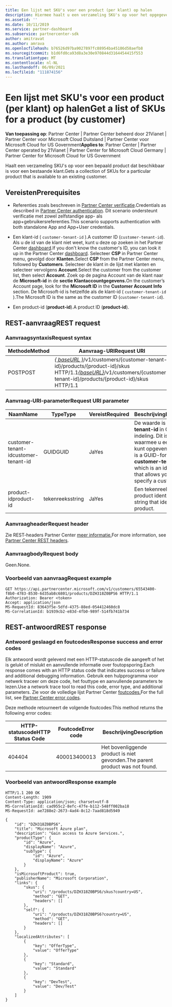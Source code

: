 ```yaml
---
title: Een lijst met SKU's voor een product (per klant) op halen
description: Hiermee haalt u een verzameling SKU's op voor het opgegeven product door de klant.
ms.assetid: ''
ms.date: 10/11/2019
ms.service: partner-dashboard
ms.subservice: partnercenter-sdk
author: amitravat
ms.author: amrava
ms.openlocfilehash: b76526d97ba9027897fc88954ba45186d58aefb8
ms.sourcegitcommit: b1d6fd0ca93d8a3e30e970844d3164454415f553
ms.translationtype: MT
ms.contentlocale: nl-NL
ms.lasthandoff: 06/09/2021
ms.locfileid: "111874156"
---
```

# <a name="get-a-list-of-skus-for-a-product-by-customer"></a><span data-ttu-id="62b5a-103">Een lijst met SKU's voor een product (per klant) op halen</span><span class="sxs-lookup"><span data-stu-id="62b5a-103">Get a list of SKUs for a product (by customer)</span></span>

<span data-ttu-id="62b5a-104">**Van toepassing op**: Partner Center | Partner Center beheerd door 21Vianet | Partner Center voor Microsoft Cloud Duitsland | Partner Center voor Microsoft Cloud for US Government</span><span class="sxs-lookup"><span data-stu-id="62b5a-104">**Applies to**: Partner Center | Partner Center operated by 21Vianet | Partner Center for Microsoft Cloud Germany | Partner Center for Microsoft Cloud for US Government</span></span>

<span data-ttu-id="62b5a-105">Haalt een verzameling SKU's op voor een bepaald product dat beschikbaar is voor een bestaande klant.</span><span class="sxs-lookup"><span data-stu-id="62b5a-105">Gets a collection of SKUs for a particular product that is available to an existing customer.</span></span>

## <a name="prerequisites"></a><span data-ttu-id="62b5a-106">Vereisten</span><span class="sxs-lookup"><span data-stu-id="62b5a-106">Prerequisites</span></span>

- <span data-ttu-id="62b5a-107">Referenties zoals beschreven in [Partner Center verificatie](partner-center-authentication.md).</span><span class="sxs-lookup"><span data-stu-id="62b5a-107">Credentials as described in [Partner Center authentication](partner-center-authentication.md).</span></span> <span data-ttu-id="62b5a-108">Dit scenario ondersteunt verificatie met zowel zelfstandige app- als app+gebruikersreferenties.</span><span class="sxs-lookup"><span data-stu-id="62b5a-108">This scenario supports authentication with both standalone App and App+User credentials.</span></span>

- <span data-ttu-id="62b5a-109">Een klant-id ( `customer-tenant-id` ).</span><span class="sxs-lookup"><span data-stu-id="62b5a-109">A customer ID (`customer-tenant-id`).</span></span> <span data-ttu-id="62b5a-110">Als u de id van de klant niet weet, kunt u deze op zoeken in het Partner Center [dashboard](https://partner.microsoft.com/dashboard).</span><span class="sxs-lookup"><span data-stu-id="62b5a-110">If you don't know the customer's ID, you can look it up in the Partner Center [dashboard](https://partner.microsoft.com/dashboard).</span></span> <span data-ttu-id="62b5a-111">Selecteer **CSP** in Partner Center menu, gevolgd door **Klanten.**</span><span class="sxs-lookup"><span data-stu-id="62b5a-111">Select **CSP** from the Partner Center menu, followed by **Customers**.</span></span> <span data-ttu-id="62b5a-112">Selecteer de klant in de lijst met klanten en selecteer vervolgens **Account**.</span><span class="sxs-lookup"><span data-stu-id="62b5a-112">Select the customer from the customer list, then select **Account**.</span></span> <span data-ttu-id="62b5a-113">Zoek op de pagina Account van de klant naar de **Microsoft-id** in de **sectie Klantaccountgegevens.**</span><span class="sxs-lookup"><span data-stu-id="62b5a-113">On the customer’s Account page, look for the **Microsoft ID** in the **Customer Account Info** section.</span></span> <span data-ttu-id="62b5a-114">De Microsoft-id is hetzelfde als de klant-id ( `customer-tenant-id` ).</span><span class="sxs-lookup"><span data-stu-id="62b5a-114">The Microsoft ID is the same as the customer ID  (`customer-tenant-id`).</span></span>

- <span data-ttu-id="62b5a-115">Een product-id (**product-id**).</span><span class="sxs-lookup"><span data-stu-id="62b5a-115">A product ID (**product-id**).</span></span>

## <a name="rest-request"></a><span data-ttu-id="62b5a-116">REST-aanvraag</span><span class="sxs-lookup"><span data-stu-id="62b5a-116">REST request</span></span>

### <a name="request-syntax"></a><span data-ttu-id="62b5a-117">Aanvraagsyntaxis</span><span class="sxs-lookup"><span data-stu-id="62b5a-117">Request syntax</span></span>

| <span data-ttu-id="62b5a-118">Methode</span><span class="sxs-lookup"><span data-stu-id="62b5a-118">Method</span></span> | <span data-ttu-id="62b5a-119">Aanvraag-URI</span><span class="sxs-lookup"><span data-stu-id="62b5a-119">Request URI</span></span>                                                                                                        |
|--------|--------------------------------------------------------------------------------------------------------------------|
| <span data-ttu-id="62b5a-120">POST</span><span class="sxs-lookup"><span data-stu-id="62b5a-120">POST</span></span>   | <span data-ttu-id="62b5a-121">[*\{ baseURL \}*](partner-center-rest-urls.md)/v1/customers/{customer-tenant-id}/products/{product-id}/skus HTTP/1.1</span><span class="sxs-lookup"><span data-stu-id="62b5a-121">[*\{baseURL\}*](partner-center-rest-urls.md)/v1/customers/{customer-tenant-id}/products/{product-id}/skus HTTP/1.1</span></span> |

### <a name="request-uri-parameter"></a><span data-ttu-id="62b5a-122">Aanvraag-URI-parameter</span><span class="sxs-lookup"><span data-stu-id="62b5a-122">Request URI parameter</span></span>

| <span data-ttu-id="62b5a-123">Naam</span><span class="sxs-lookup"><span data-stu-id="62b5a-123">Name</span></span>               | <span data-ttu-id="62b5a-124">Type</span><span class="sxs-lookup"><span data-stu-id="62b5a-124">Type</span></span> | <span data-ttu-id="62b5a-125">Vereist</span><span class="sxs-lookup"><span data-stu-id="62b5a-125">Required</span></span> | <span data-ttu-id="62b5a-126">Beschrijving</span><span class="sxs-lookup"><span data-stu-id="62b5a-126">Description</span></span>                                                                                 |
|--------------------|------|----------|---------------------------------------------------------------------------------------------|
| <span data-ttu-id="62b5a-127">customer-tenant-id</span><span class="sxs-lookup"><span data-stu-id="62b5a-127">customer-tenant-id</span></span> | <span data-ttu-id="62b5a-128">GUID</span><span class="sxs-lookup"><span data-stu-id="62b5a-128">GUID</span></span> | <span data-ttu-id="62b5a-129">Ja</span><span class="sxs-lookup"><span data-stu-id="62b5a-129">Yes</span></span> | <span data-ttu-id="62b5a-130">De waarde is een **klant-tenant-id** in GUID-indeling. Dit is een id waarmee u een klant kunt opgeven.</span><span class="sxs-lookup"><span data-stu-id="62b5a-130">The value is a GUID-formatted **customer-tenant-id**, which is an identifier that allows you to specify a customer.</span></span> |
| <span data-ttu-id="62b5a-131">product-id</span><span class="sxs-lookup"><span data-stu-id="62b5a-131">product-id</span></span> | <span data-ttu-id="62b5a-132">tekenreeks</span><span class="sxs-lookup"><span data-stu-id="62b5a-132">string</span></span> | <span data-ttu-id="62b5a-133">Ja</span><span class="sxs-lookup"><span data-stu-id="62b5a-133">Yes</span></span> | <span data-ttu-id="62b5a-134">Een tekenreeks die het product identificeert.</span><span class="sxs-lookup"><span data-stu-id="62b5a-134">A string that identifies the product.</span></span> |

### <a name="request-header"></a><span data-ttu-id="62b5a-135">Aanvraagheader</span><span class="sxs-lookup"><span data-stu-id="62b5a-135">Request header</span></span>

<span data-ttu-id="62b5a-136">Zie REST-headers Partner Center [meer informatie.](headers.md)</span><span class="sxs-lookup"><span data-stu-id="62b5a-136">For more information, see [Partner Center REST headers](headers.md).</span></span>

### <a name="request-body"></a><span data-ttu-id="62b5a-137">Aanvraagbody</span><span class="sxs-lookup"><span data-stu-id="62b5a-137">Request body</span></span>

<span data-ttu-id="62b5a-138">Geen.</span><span class="sxs-lookup"><span data-stu-id="62b5a-138">None.</span></span>

### <a name="request-example"></a><span data-ttu-id="62b5a-139">Voorbeeld van aanvraag</span><span class="sxs-lookup"><span data-stu-id="62b5a-139">Request example</span></span>

```http
GET https://api.partnercenter.microsoft.com/v1/customers/65543400-f8b0-4783-8530-6d35ab8c6801/products/DZH318Z0BPS6 HTTP/1.1
Authorization: Bearer <token>
Accept: application/json
MS-RequestId: 83643f5e-5dfd-4375-88ed-054412460dc8
MS-CorrelationId: b1939cb2-e83d-4fb0-989f-514fb741b734
```

## <a name="rest-response"></a><span data-ttu-id="62b5a-140">REST-antwoord</span><span class="sxs-lookup"><span data-stu-id="62b5a-140">REST response</span></span>

### <a name="response-success-and-error-codes"></a><span data-ttu-id="62b5a-141">Antwoord geslaagd en foutcodes</span><span class="sxs-lookup"><span data-stu-id="62b5a-141">Response success and error codes</span></span>

<span data-ttu-id="62b5a-142">Elk antwoord wordt geleverd met een HTTP-statuscode die aangeeft of het is gelukt of mislukt en aanvullende informatie over foutopsporing.</span><span class="sxs-lookup"><span data-stu-id="62b5a-142">Each response comes with an HTTP status code that indicates success or failure and additional debugging information.</span></span> <span data-ttu-id="62b5a-143">Gebruik een hulpprogramma voor netwerk traceer om deze code, het fouttype en aanvullende parameters te lezen.</span><span class="sxs-lookup"><span data-stu-id="62b5a-143">Use a network trace tool to read this code, error type, and additional parameters.</span></span> <span data-ttu-id="62b5a-144">Zie voor de volledige lijst Partner Center [foutcodes.](error-codes.md)</span><span class="sxs-lookup"><span data-stu-id="62b5a-144">For the full list, see [Partner Center error codes](error-codes.md).</span></span>

<span data-ttu-id="62b5a-145">Deze methode retourneert de volgende foutcodes:</span><span class="sxs-lookup"><span data-stu-id="62b5a-145">This method returns the following error codes:</span></span>

| <span data-ttu-id="62b5a-146">HTTP-statuscode</span><span class="sxs-lookup"><span data-stu-id="62b5a-146">HTTP Status Code</span></span> | <span data-ttu-id="62b5a-147">Foutcode</span><span class="sxs-lookup"><span data-stu-id="62b5a-147">Error code</span></span> | <span data-ttu-id="62b5a-148">Beschrijving</span><span class="sxs-lookup"><span data-stu-id="62b5a-148">Description</span></span> |
|------------------|------------|-------------|
| <span data-ttu-id="62b5a-149">404</span><span class="sxs-lookup"><span data-stu-id="62b5a-149">404</span></span> | <span data-ttu-id="62b5a-150">400013</span><span class="sxs-lookup"><span data-stu-id="62b5a-150">400013</span></span> | <span data-ttu-id="62b5a-151">Het bovenliggende product is niet gevonden.</span><span class="sxs-lookup"><span data-stu-id="62b5a-151">The parent product was not found.</span></span> |

### <a name="response-example"></a><span data-ttu-id="62b5a-152">Voorbeeld van antwoord</span><span class="sxs-lookup"><span data-stu-id="62b5a-152">Response example</span></span>

```http
HTTP/1.1 200 OK
Content-Length: 1909
Content-Type: application/json; charset=utf-8
MS-CorrelationId: cad955c2-8efc-47fe-b112-548ff002ba18
MS-RequestId: ae7288e2-2673-4ad4-8c12-7aad818d5949

{
    "id": "DZH318Z0BPS6",
    "title": "Microsoft Azure plan",
    "description": "Gain access to Azure Services.",
    "productType": {
        "id": "Azure",
        "displayName": "Azure",
        "subType": {
            "id": "Azure",
            "displayName": "Azure"
        }
    },
    "isMicrosoftProduct": true,
    "publisherName": "Microsoft Corporation",
    "links": {
        "skus": {
            "uri": "/products/DZH318Z0BPS6/skus?country=US",
            "method": "GET",
            "headers": []
        },
        "self": {
            "uri": "/products/DZH318Z0BPS6?country=US",
            "method": "GET",
            "headers": []
        }
    },
    "localizedAttributes": [
        {
            "key": "OfferType",
            "value": "OfferType"
        },
        {
            "key": "Standard",
            "value": "Standard"
        },
        {
            "key": "DevTest",
            "value": "Dev/Test"
        }
    ]
}
```
